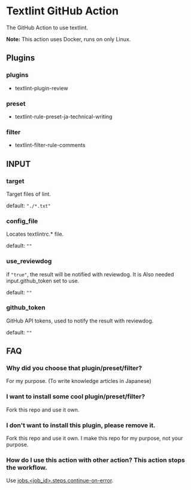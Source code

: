 # Textlint GitHub Action

The GitHub Action to use textlint.

**Note:** This action uses Docker, runs on only Linux.

## Plugins

### plugins

- textlint-plugin-review

### preset

- textlint-rule-preset-ja-technical-writing

### filter

- textlint-filter-rule-comments

## INPUT

### target

Target files of lint.

default: `"./*.txt"`

### config_file

Locates textlintrc.\* file.

default: `""`

### use_reviewdog

if `"true"`, the result will be notified with reviewdog.
It is Also needed input.github_token set to use.

default: `""`

### github_token

GitHub API tokens, used to notify the result with reviewdog.

default: `""`

## FAQ

### Why did you choose that plugin/preset/filter?

For my purpose.
(To write knowledge articles in Japanese)

### I want to install some cool plugin/preset/filter?

Fork this repo and use it own.

### I don't want to install this plugin, please remove it.

Fork this repo and use it own.
I make this repo for my purpose, not your purpose.

### How do I use this action with other action? This action stops the workflow.

Use [jobs.<job_id>.steps.continue-on-error](https://help.github.com/ja/articles/workflow-syntax-for-github-actions#jobsjob_idstepscontinue-on-error).
